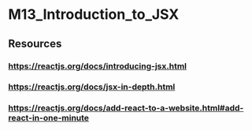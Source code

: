 # M13_Introduction_to_JSX
## Resources
### https://reactjs.org/docs/introducing-jsx.html
### https://reactjs.org/docs/jsx-in-depth.html
### https://reactjs.org/docs/add-react-to-a-website.html#add-react-in-one-minute

